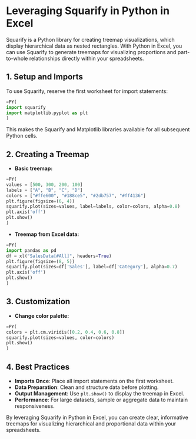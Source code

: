 # Leveraging Squarify in Python in Excel

Squarify is a Python library for creating treemap visualizations, which display hierarchical data as nested rectangles. With Python in Excel, you can use Squarify to generate treemaps for visualizing proportions and part-to-whole relationships directly within your spreadsheets.

## 1. Setup and Imports

To use Squarify, reserve the first worksheet for import statements:

```python
=PY(
import squarify
import matplotlib.pyplot as plt
)
```

This makes the Squarify and Matplotlib libraries available for all subsequent Python cells.

## 2. Creating a Treemap

- **Basic treemap:**

```python
=PY(
values = [500, 300, 200, 100]
labels = ["A", "B", "C", "D"]
colors = ["#ffe600", "#188ce5", "#2db757", "#ff4136"]
plt.figure(figsize=(6, 4))
squarify.plot(sizes=values, label=labels, color=colors, alpha=0.8)
plt.axis('off')
plt.show()
)
```

- **Treemap from Excel data:**

```python
=PY(
import pandas as pd
df = xl("SalesData[#All]", headers=True)
plt.figure(figsize=(8, 5))
squarify.plot(sizes=df['Sales'], label=df['Category'], alpha=0.7)
plt.axis('off')
plt.show()
)
```

## 3. Customization

- **Change color palette:**

```python
=PY(
colors = plt.cm.viridis([0.2, 0.4, 0.6, 0.8])
squarify.plot(sizes=values, color=colors)
plt.show()
)
```

## 4. Best Practices

- **Imports Once**: Place all import statements on the first worksheet.
- **Data Preparation**: Clean and structure data before plotting.
- **Output Management**: Use `plt.show()` to display the treemap in Excel.
- **Performance**: For large datasets, sample or aggregate data to maintain responsiveness.

By leveraging Squarify in Python in Excel, you can create clear, informative treemaps for visualizing hierarchical and proportional data within your spreadsheets.
